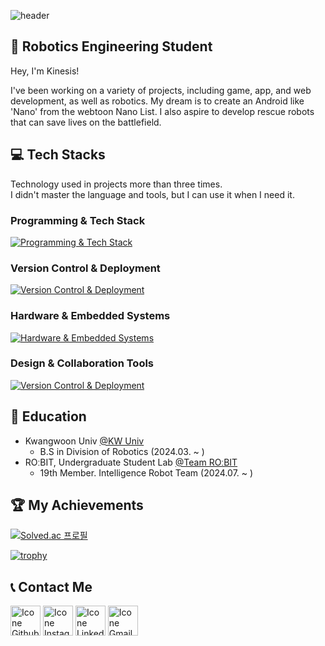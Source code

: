 <!-- Kinesis's ReadMe -->
![header](https://github.com/kinesis19/kinesis19/assets/90908098/fe753219-32f4-4c6a-8941-eecb351340fe)

## 🤖 Robotics Engineering Student
Hey, I'm Kinesis!

I've been working on a variety of projects, including game, app, and web development, as well as robotics. My dream is to create an Android like 'Nano' from the webtoon Nano List. I also aspire to develop rescue robots that can save lives on the battlefield.

## 💻 Tech Stacks
Technology used in projects more than three times.<br/>
I didn't master the language and tools, but I can use it when I need it.

### Programming & Tech Stack
[![Programming & Tech Stack](https://skillicons.dev/icons?i=c,cpp,cs,js,py,java,html,css,md,visualstudio,vscode,idea,pycharm,qt,eclipse,sublime,androidstudio,threejs&perline=9&theme=light)](https://skillicons.dev)

### Version Control & Deployment
[![Version Control & Deployment](https://skillicons.dev/icons?i=git,github,netlify,ubuntu&perline=10&theme=light)](https://skillicons.dev)

### Hardware & Embedded Systems
[![Hardware & Embedded Systems](https://skillicons.dev/icons?i=arduino,raspberrypi&perline=12&theme=light)](https://skillicons.dev)


### Design & Collaboration Tools
[![Version Control & Deployment](https://skillicons.dev/icons?i=figma,obsidian,notion,replit&perline=10&theme=light)](https://skillicons.dev)

## 📖 Education
- Kwangwoon Univ [@KW Univ](https://www.kw.ac.kr/en/)
  - B.S in Division of Robotics (2024.03. ~ )
- ROːBIT, Undergraduate Student Lab [@Team ROːBIT](https://github.com/Team-ROBIT)
  - 19th Member. Intelligence Robot Team (2024.07. ~ )


## 🏆 My Achievements
[![Solved.ac 프로필](http://mazassumnida.wtf/api/v2/generate_badge?boj=nanolist)](https://solved.ac/nanolist)

[![trophy](https://github-profile-trophy.vercel.app/?username=kinesis19&row=1&column=10&theme=monokai)](https://github.com/ryo-ma/github-profile-trophy)


## 📞 Contact Me
[<img height="48px" width="48px" alt="Icone Github" src="https://skillicons.dev/icons?i=github&theme=light"/>](https://github.com/kinesis19)
[<img height="48px" width="48px" alt="Icone Instagram" src="https://skillicons.dev/icons?i=instagram&theme=light"/>](https://www.instagram.com/creator_kinesis/)
[<img height="48px" width="48px" alt="Icone Linkedin" src="https://skillicons.dev/icons?i=linkedin&theme=light"/>](https://www.linkedin.com/in/kinesis19/)
[<img height="48px" width="48px" alt="Icone Gmail" src="https://skillicons.dev/icons?i=discord&theme=light"/>](https://github.com/kinesis19/kinesis19/tree/main/Docs/Discord_Add)
